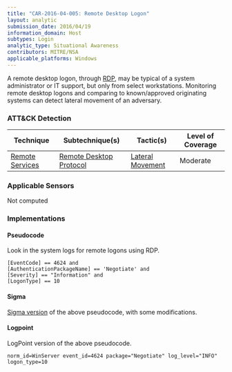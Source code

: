 ```yaml
---
title: "CAR-2016-04-005: Remote Desktop Logon"
layout: analytic
submission_date: 2016/04/19
information_domain: Host
subtypes: Login
analytic_type: Situational Awareness
contributors: MITRE/NSA
applicable_platforms: Windows
---
```


A remote desktop logon, through [RDP](https://attack.mitre.org/techniques/T1021/001), may be typical of a system administrator or IT support, but only from select workstations. Monitoring remote desktop logons and comparing to known/approved originating systems can detect lateral movement of an adversary.


### ATT&CK Detection

|Technique|Subtechnique(s)|Tactic(s)|Level of Coverage|
|---|---|---|---|
|[Remote Services](https://attack.mitre.org/techniques/T1021/)|[Remote Desktop Protocol](https://attack.mitre.org/techniques/T1021/001/)|[Lateral Movement](https://attack.mitre.org/tactics/TA0008/)|Moderate|


### Applicable Sensors
Not computed

### Implementations

#### Pseudocode

Look in the system logs for remote logons using RDP.


```
[EventCode] == 4624 and
[AuthenticationPackageName] == 'Negotiate' and
[Severity] == "Information" and
[LogonType] == 10
```


#### Sigma

[Sigma version](https://github.com/Neo23x0/sigma/blob/master/rules/windows/builtin/win_admin_rdp_login.yml) of the above pseudocode, with some modifications.



#### Logpoint

LogPoint version of the above pseudocode.


```
norm_id=WinServer event_id=4624 package="Negotiate" log_level="INFO" logon_type=10
```




